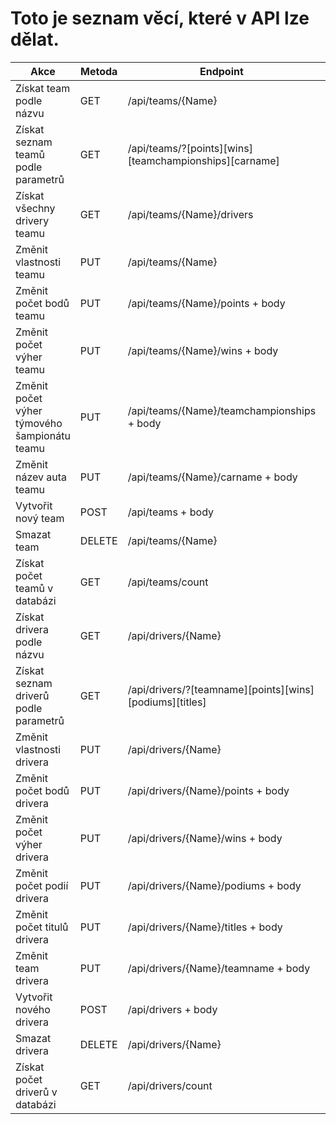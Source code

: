 # Toto je seznam věcí, které v API lze dělat.
Akce | Metoda | Endpoint | Vrací
--- | --- | --- | ---
Získat team podle názvu | GET | /api/teams/{Name} | Team - Ok; NotFound;
Získat seznam teamů podle parametrů | GET | /api/teams/?[points][wins][teamchampionships][carname] | Collection\<Team> - Ok;
Získat všechny drivery teamu | GET | /api/teams/{Name}/drivers | Collection\<Driver> - Ok; NotFound;
Změnit vlastnosti teamu | PUT | /api/teams/{Name} | Team - Ok; NotFound; BadRequest;
Změnit počet bodů teamu | PUT | /api/teams/{Name}/points + body | Team - Ok; NotFound; BadRequest;
Změnit počet výher teamu | PUT | /api/teams/{Name}/wins + body | Team - Ok; NotFound; BadRequest;
Změnit počet výher týmového šampionátu teamu | PUT | /api/teams/{Name}/teamchampionships + body | Team - Ok; NotFound; BadRequest;
Změnit název auta teamu | PUT | /api/teams/{Name}/carname + body | Team - Ok; NotFound; BadRequest;
Vytvořit nový team | POST | /api/teams + body | Created;
Smazat team | DELETE | /api/teams/{Name} | NoContent; NotFound;
Získat počet teamů v databázi  | GET | /api/teams/count | int - Ok;
Získat drivera podle názvu | GET | /api/drivers/{Name} | Driver - Ok; NotFound;
Získat seznam driverů podle parametrů | GET | /api/drivers/?[teamname][points][wins][podiums][titles] | Collection\<Driver> - Ok;
Změnit vlastnosti drivera | PUT | /api/drivers/{Name} | Driver - Ok; NotFound; BadRequest;
Změnit počet bodů drivera | PUT | /api/drivers/{Name}/points + body | Driver - Ok; NotFound; BadRequest;
Změnit počet výher drivera | PUT | /api/drivers/{Name}/wins + body | Driver - Ok; NotFound; BadRequest;
Změnit počet podií drivera | PUT | /api/drivers/{Name}/podiums + body | Driver - Ok; NotFound; BadRequest;
Změnit počet titulů drivera | PUT | /api/drivers/{Name}/titles + body | Driver - Ok; NotFound; BadRequest;
Změnit team drivera | PUT | /api/drivers/{Name}/teamname + body | Driver - Ok; NotFound; BadRequest;
Vytvořit nového drivera | POST | /api/drivers + body | Created; BadRequest;
Smazat drivera | DELETE | /api/drivers/{Name} | NoContent; NotFound;
Získat počet driverů v databázi  | GET | /api/drivers/count | int - Ok;